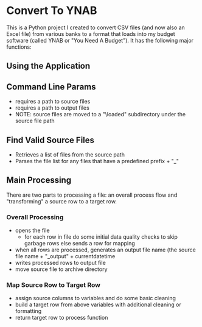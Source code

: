 # Convert To YNAB
This is a Python project I created to convert CSV files (and now also an Excel file) from various banks to a format that loads into my budget software (called YNAB or "You Need A Budget"). It has the following major functions:

## Using the Application

## Command Line Params
  * requires a path to source files
  * requires a path to output files
  * NOTE: source files are moved to a "\loaded" subdirectory under the source file path

## Find Valid Source Files
* Retrieves a list of files from the source path
* Parses the file list for any files that have a predefined prefix + "_" 

## Main Processing
There are two parts to processing a file: an overall process flow and "transforming" a source row to a target row.
### Overall Processing
* opens the file
    * for each row in file do some initial data quality checks to skip garbage rows else sends a row for mapping
* when all rows are processed, generates an output file name (the source file name + "_output" + currentdatetime
* writes processed rows to output file
* move source file to archive directory

### Map Source Row to Target Row
* assign source columns to variables and do some basic cleaning
* build a target row from above variables with additional cleaning or formatting
* return target row to process function
